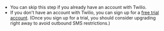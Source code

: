 <!-- markdownlint-disable-next-line -->
* You can skip this step if you already have an account with Twilio.
* If you don't have an account with Twilio, you can sign up for a [free trial account](https://www.twilio.com/try-twilio). (Once you sign up for a trial, you should consider upgrading right away to avoid outbound SMS restrictions.)